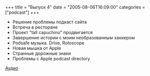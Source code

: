 +++
title = "Выпуск 4"
date = "2005-08-06T16:09:00"
categories = ["podcast"]
+++


- Решение проблемы подкаст сайта
- Встреча в ресторане
- Проект "tall capuchino" продвигается
- Завершение истории с моим необразованным хаккером
- Podsafe музыка. Drive, Rotoscope
- Новая мышка от Apple
- Странные дорожные знаки
- Проблемы с Apple podcast directory

[Аудио](https://podcast.umputun.com/media/ump_podcast4.mp3)
<audio src="https://podcast.umputun.com/media/ump_podcast4.mp3" preload="none">